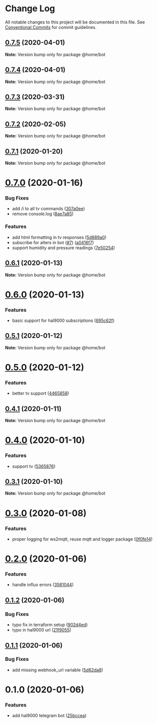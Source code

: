 # Change Log

All notable changes to this project will be documented in this file.
See [Conventional Commits](https://conventionalcommits.org) for commit guidelines.

## [0.7.5](https://github.com/mariusz-kabala/homeAutomation/compare/@home/bot@0.7.4...@home/bot@0.7.5) (2020-04-01)

**Note:** Version bump only for package @home/bot





## [0.7.4](https://github.com/mariusz-kabala/homeAutomation/compare/@home/bot@0.7.3...@home/bot@0.7.4) (2020-04-01)

**Note:** Version bump only for package @home/bot





## [0.7.3](https://github.com/mariusz-kabala/homeAutomation/compare/@home/bot@0.7.2...@home/bot@0.7.3) (2020-03-31)

**Note:** Version bump only for package @home/bot





## [0.7.2](https://github.com/mariusz-kabala/homeAutomation/compare/@home/bot@0.7.1...@home/bot@0.7.2) (2020-02-05)

**Note:** Version bump only for package @home/bot





## [0.7.1](https://github.com/mariusz-kabala/homeAutomation/compare/@home/bot@0.7.0...@home/bot@0.7.1) (2020-01-20)

**Note:** Version bump only for package @home/bot





# [0.7.0](https://github.com/mariusz-kabala/homeAutomation/compare/@home/bot@0.6.1...@home/bot@0.7.0) (2020-01-16)


### Bug Fixes

* add /i to all tv commands ([307a0ee](https://github.com/mariusz-kabala/homeAutomation/commit/307a0eea01e43e4186d923d9b37c7bb46591a22c))
* remove console.log ([8ae7a85](https://github.com/mariusz-kabala/homeAutomation/commit/8ae7a858676c8b121bd0c8e46d4768f7a4377d64))


### Features

* add html formatting in tv responses ([5d889a0](https://github.com/mariusz-kabala/homeAutomation/commit/5d889a07583323786ec044112b8a2bf852362d12))
* subscribe for alters in bot ([#7](https://github.com/mariusz-kabala/homeAutomation/issues/7)) ([a0416f7](https://github.com/mariusz-kabala/homeAutomation/commit/a0416f75cd3d982762cae57ae9e50e549fe3cffb))
* support humidity and pressure readings ([7e50254](https://github.com/mariusz-kabala/homeAutomation/commit/7e502544a0d451725cfcbf1560d93e9ed742bd60))





## [0.6.1](https://github.com/mariusz-kabala/homeAutomation/compare/@home/bot@0.6.0...@home/bot@0.6.1) (2020-01-13)

**Note:** Version bump only for package @home/bot





# [0.6.0](https://github.com/mariusz-kabala/homeAutomation/compare/@home/bot@0.5.1...@home/bot@0.6.0) (2020-01-13)


### Features

* basic support for hal9000 subscriptions ([695c62f](https://github.com/mariusz-kabala/homeAutomation/commit/695c62feb3cc54fc5062e57e61297ec334e36aaa))





## [0.5.1](https://github.com/mariusz-kabala/homeAutomation/compare/@home/bot@0.5.0...@home/bot@0.5.1) (2020-01-12)

**Note:** Version bump only for package @home/bot





# [0.5.0](https://github.com/mariusz-kabala/homeAutomation/compare/@home/bot@0.4.1...@home/bot@0.5.0) (2020-01-12)


### Features

* better tv support ([4465858](https://github.com/mariusz-kabala/homeAutomation/commit/44658587f4d7ccf901d228160c84f35e36aa7a58))





## [0.4.1](https://github.com/mariusz-kabala/homeAutomation/compare/@home/bot@0.4.0...@home/bot@0.4.1) (2020-01-11)

**Note:** Version bump only for package @home/bot





# [0.4.0](https://github.com/mariusz-kabala/homeAutomation/compare/@home/bot@0.3.1...@home/bot@0.4.0) (2020-01-10)


### Features

* support tv ([5365876](https://github.com/mariusz-kabala/homeAutomation/commit/5365876b6ee978eaaa3f1233c9dcc11ba014e130))





## [0.3.1](https://github.com/mariusz-kabala/homeAutomation/compare/@home/bot@0.3.0...@home/bot@0.3.1) (2020-01-10)

**Note:** Version bump only for package @home/bot





# [0.3.0](https://github.com/mariusz-kabala/homeAutomation/compare/@home/bot@0.2.0...@home/bot@0.3.0) (2020-01-08)


### Features

* proper logging for ws2mqtt, reuse mqtt and logger package ([0f0fe14](https://github.com/mariusz-kabala/homeAutomation/commit/0f0fe14f1cd422cd14065fb6774dddc78373dc77))





# [0.2.0](https://github.com/mariusz-kabala/homeAutomation/compare/@home/bot@0.1.2...@home/bot@0.2.0) (2020-01-06)


### Features

* handle influx errors ([3581044](https://github.com/mariusz-kabala/homeAutomation/commit/358104431abcc9dc9801fa351718349d23092934))





## [0.1.2](https://github.com/mariusz-kabala/homeAutomation/compare/@home/bot@0.1.1...@home/bot@0.1.2) (2020-01-06)


### Bug Fixes

* typo fix in terraform setup ([902d4ed](https://github.com/mariusz-kabala/homeAutomation/commit/902d4ed7ce1c7e36e49ceec786108290146d7787))
* typo in hal9000 url ([21f9055](https://github.com/mariusz-kabala/homeAutomation/commit/21f905599132a726b0d19e2cca7787230c14e562))





## [0.1.1](https://github.com/mariusz-kabala/homeAutomation/compare/@home/bot@0.1.0...@home/bot@0.1.1) (2020-01-06)


### Bug Fixes

* add missing webhook_url variable ([5d62da8](https://github.com/mariusz-kabala/homeAutomation/commit/5d62da81dfbfbf3bf41d89d37567d31991ba8956))





# 0.1.0 (2020-01-06)


### Features

* add hal9000 telegram bot ([25bccea](https://github.com/mariusz-kabala/homeAutomation/commit/25bccea8ccd87ff79edf045b1da7d18df8453306))
